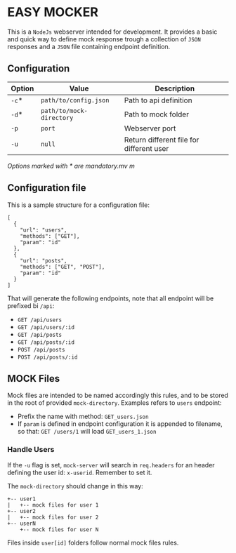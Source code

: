 # EASY MOCKER

This is a `NodeJs` webserver intended for development. It provides a basic and quick way to define mock response trough a collection of `JSON` responses and a `JSON` file containing endpoint definition.

## Configuration

| Option | Value | Description |
| ------ | ----- | ----------- |
| `-c`*  | `path/to/config.json` | Path to api definition |
| `-d`*  | `path/to/mock-directory` | Path to mock folder |
| `-p`   | `port` | Webserver port |
| `-u`   | `null` | Return different file for different user |

 _Options marked with * are mandatory.mv m_

## Configuration file

This is a sample structure for a configuration file:

```
[
  {
    "url": "users",
    "methods": ["GET"],
    "param": "id"
  },
  {
    "url": "posts",
    "methods": ["GET", "POST"],
    "param": "id"
  }
]
```

That will generate the following endpoints, note that all endpoint will be prefixed bi `/api`:

- `GET /api/users`
- `GET /api/users/:id`
- `GET /api/posts`
- `GET /api/posts/:id`
- `POST /api/posts`
- `POST /api/posts/:id`

## MOCK Files

Mock files are intended to be named accordingly this rules, and to be stored in the root of provided `mock-directory`. Examples refers to `users` endpoint:

- Prefix the name with method: `GET_users.json`
- If `param` is defined in endpoint configuration it is appended to filename, so that: `GET /users/1` will load `GET_users_1.json`

### Handle Users

If the `-u` flag is set, `mock-server` will search in `req.headers` for an header defining the user id: `x-userid`. Remember to set it.

The `mock-directory` should change in this way:

```
+-- user1
|   +-- mock files for user 1
+-- user2
|   +-- mock files for user 2
+-- userN
    +-- mock files for user N
```

Files inside `user[id]` folders follow normal mock files rules.


